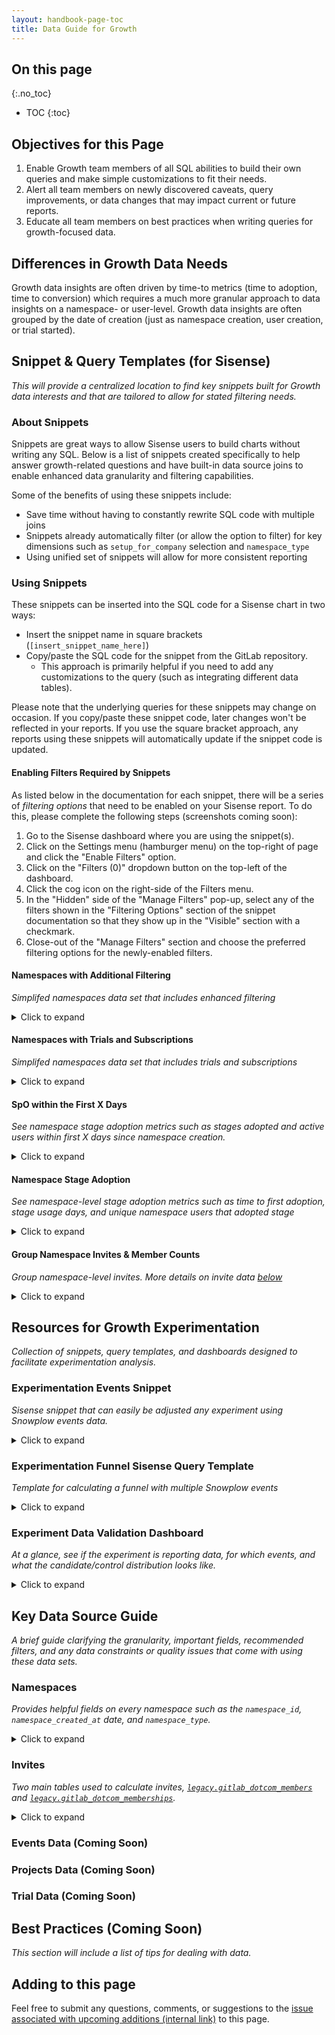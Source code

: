 ```yaml
---
layout: handbook-page-toc
title: Data Guide for Growth
---
```


## On this page
{:.no_toc}

- TOC
{:toc}

## Objectives for this Page

1. Enable Growth team members of all SQL abilities to build their own queries and make simple customizations to fit their needs.
2. Alert all team members on newly discovered caveats, query improvements, or data changes that may impact current or future reports.
3. Educate all team members on best practices when writing queries for growth-focused data.

## Differences in Growth Data Needs

Growth data insights are often driven by time-to metrics (time to adoption, time to conversion) which requires a much more granular approach to data insights on a namespace- or user-level. Growth data insights are often grouped by the date of creation (just as namespace creation, user creation, or trial started).

## Snippet & Query Templates (for Sisense)

_This will provide a centralized location to find key snippets built for Growth data interests and that are tailored to allow for stated filtering needs._

### About Snippets

Snippets are great ways to allow Sisense users to build charts without writing any SQL. Below is a list of snippets created specifically to help answer growth-related questions and have built-in data source joins to enable enhanced data granularity and filtering capabilities.

Some of the benefits of using these snippets include:
- Save time without having to constantly rewrite SQL code with multiple joins
- Snippets already automatically filter (or allow the option to filter) for key dimensions such as `setup_for_company` selection and `namespace_type`
- Using unified set of snippets will allow for more consistent reporting

### Using Snippets

These snippets can be inserted into the SQL code for a Sisense chart in two ways:
- Insert the snippet name in square brackets (`[insert_snippet_name_here]`)
- Copy/paste the SQL code for the snippet from the GitLab repository. 
  - This approach is primarily helpful if you need to add any customizations to the query (such as integrating different data tables).

Please note that the underlying queries for these snippets may change on occasion. If you copy/paste these snippet code, later changes won't be reflected in your reports. If you use the square bracket approach, any reports using these snippets will automatically update if the snippet code is updated.

#### Enabling Filters Required by Snippets

As listed below in the documentation for each snippet, there will be a series of _filtering options_ that need to be enabled on your Sisense report. To do this, please complete the following steps (screenshots coming soon):

1. Go to the Sisense dashboard where you are using the snippet(s).
2. Click on the Settings menu (hamburger menu) on the top-right of page and click the "Enable Filters" option.
3. Click on the "Filters (0)" dropdown button on the top-left of the dashboard.
4. Click the cog icon on the right-side of the Filters menu.
5. In the "Hidden" side of the "Manage Filters" pop-up, select any of the filters shown in the "Filtering Options" section of the snippet documentation so that they show up in the "Visible" section with a checkmark.
6. Close-out of the "Manage Filters" section and choose the preferred filtering options for the newly-enabled filters.

#### Namespaces with Additional Filtering
_Simplifed namespaces data set that includes enhanced filtering_

<details markdown="1"><summary>Click to expand</summary>

**Options for accessing this snippet:**

- Copy/paste `[growth_data_namespaces]` into your Sisense report.
- Copy/paste [SQL code](https://gitlab.com/gitlab-data/periscope/-/blob/periscope/master/snippets/growth_data_namespaces/growth_data_namespaces.sql) to customize query within your Sisense report.

**Granularity:** One record per namespace

**Data Sets Used:** 

- `legacy.gitlab_dotcom_namespaces_xf`
- `legacy.gitlab_dotcom_users_blocked_xf`
- `legacy.gitlab_dotcom_members`
- `legacy.gitlab_dotcom_user_preferences`

**Fields:**

- `namespace_id`: Unique identifier of namespace
- `creator_id`: Unique user identifier (`user_id`) of namespace creator
- `namespace_created_at`: Timestamp of namespace creation
- `namespace_creation_date`: Date of namespace creation
- `company_setup_filter`: Transformed `setup_for_company`: `'True'`, `'False'`, `'None'`. Used for 
`setup_for_company` filter
- `namespace_visibility_level`: Visibility level of namespace: `'public'`, `'private'`, `'internal'`. 
Used for `visibility_level` filter

**Automatic Filters:**

- Filters OUT namespaces created by blocked users
- Filters OUT internal namespaces
- Filters OUT namespaces created within 2 minutes of creator accepting their invite
- Filters FOR top-level namespaces
- Filters FOR `Group` namespaces

**Filtering Options (if filters aren't enabled, will show all results):**

- `setup_for_company`
- `DateRange`: Select what range of `namespace_created_at` dates you want included in the report
- `Aggregation`: Aggregate how to group the `namespace_created_at` dates (daily, weekly, monthly, etc)
- `namespace_visibility`

**How to Use and Sample Output (if copy/pasted into Sisense):**

These snippets are written as plug-and-play CTEs. You can apply your own name to these CTEs

``` sql
WITH namespaces AS [growth_data_namespaces]

SELECT * 
FROM namespaces 
LIMIT 5
;
```

</details>

#### Namespaces with Trials and Subscriptions
_Simplifed namespaces data set that includes trials and subscriptions_

<details markdown="1"><summary>Click to expand</summary>

**Options for accessing this snippet:**

- Copy/paste `[growth_data_namespaces_with_trials_subscriptions]` into your Sisense report.
- Copy/paste [SQL code](https://gitlab.com/gitlab-data/sisense-safe/-/blob/periscope/master/snippets/growth_data_namespaces_with_trials_subscriptions/growth_data_namespaces_with_trials_subscriptions.sql) to customize query within your Sisense report.

**Granularity:** One record per namespace

**Data Sets Used:** 

- `legacy.gitlab_dotcom_namespaces_xf`
- `legacy.gitlab_dotcom_users_blocked_xf`
- `legacy.gitlab_dotcom_members`
- `legacy.gitlab_dotcom_user_preferences`
- `legacy.customers_db_trial_histories`
- `restricted_safe_legacy.customers_db_charges_xf`

**Fields:**

- `namespace_id`: Unique identifier of namespace
- `creator_id`: Unique user identifier (`user_id`) of namespace creator
- `namespace_created_at`: Timestamp of namespace creation
- `namespace_creation_date`: Date of namespace creation
- `company_setup_filter`: Transformed `setup_for_company`: `'True'`, `'False'`, `'None'`
- `namespace_visibility_level`: Visibility level of namespace: `'public'`, `'private'`, `'internal'`
- `did_start_trial`: Boolean denoting whether namespace started a free trial
- `trial_start_date`: Start date of trial
- `did_start_subscription`: Boolean denoting whether namespace started a paid subscription
- `min_subscription_start_date`: Start date of namespace's first subscription
- `first_paid_plan_name`: Plan name of namespace's first subscription: `Premium`, `Ultimate`, 
`Bronze`
- `is_purchased_through_subscription_portal`: Boolean denoting whether namespace's first 
subscription was purchased through a purchase order or directly from the web portal (will be `NULL` if namespace did not start a subscription)
  - Documentation in [dbt](https://dbt.gitlabdata.com/#!/model/model.gitlab_snowflake.customers_db_charges_xf)

**Automatic Filters:**

- _This snippet includes all automatic filters used in the `[growth_data_namespaces]` snippet_
- Filters OUT Storage and Self-Managed plans
- Filters FOR a namespace's first subscription

**Filtering Options (if filters aren't enabled, will show all results):**

- _This snippet includes all filtering options used in the `[growth_data_namespaces]` snippet_

**Filtering Options (if filters aren't enabled, will show all results):**

- `setup_for_company`
- `DateRange`: Select what range of `namespace_created_at` dates you want included in the report
- `Aggregation`: Aggregate how to group the `namespace_created_at` dates (daily, weekly, monthly, etc)
- `namespace_visibility`

**How to Use and Sample Output (if copy/pasted into Sisense):**

These snippets are written as plug-and-play CTEs. You can apply your own name to these CTEs

``` sql
WITH namespaces_w_trials_subs AS [growth_data_namespaces_with_trials_subscriptions]

SELECT * 
FROM namespaces_w_trials_subs 
LIMIT 5
;
```

</details>


#### SpO within the First X Days

_See namespace stage adoption metrics such as stages adopted and active users within first X days since namespace creation._

<details markdown="1"><summary>Click to expand</summary>

**Options for accessing this snippet:**
- Copy/paste `[growth_data_spo]` into your Sisense report.
- Copy/paste [SQL code](https://gitlab.com/gitlab-data/periscope/-/blob/periscope/master/snippets/growth_data_spo/growth_data_spo.sql) to customize query within your Sisense report.

**Dependencies:** Snippet includes `[growth_data_namespaces]` snippet

DO NOT USE FOR: Individual stage insights (use stage adoption snippet for this)

**Granularity:** One record per namespace

**Data Sets Used:**

- `legacy.gitlab_dotcom_daily_usage_data_events`
- `legacy.gitlab_dotcom_xmau_metrics`
- `legacy.gitlab_dotcom_namespaces_xf`
- `legacy.gitlab_dotcom_users_blocked_xf`
- `legacy.gitlab_dotcom_members`
- `legacy.gitlab_dotcom_user_preferences`

**Fields:**

- `namespace_id`: Unique identifier of namespace
- `namespace_creation_date`: Date of namespace creation
- `stage_count`: Count of unique stages with representative stage event adopted within time window
- `active_users`: Count of unique namespace users that adopted at least one representative stage 
event within time window
- `active_days`: Count of unique days that at least one namespace user completed at least one 
representative stage event within the time window

**Automatic Filters:**

- _This snippet includes all automatic filters used in the `[growth_data_namespaces]` snippet_
- Filters OUT stage events for `manage` and `monitor` since reporting is not currently available for SaaS
- Filters FOR stage events that are _representative_ of the stage being adopted (indicating a SMAU)
- Filters OUT `namespace_created_at` dates that are _immature_, meaning they were created less 
than `First_X_Days_Filter` days before today

**Filtering Options (if filters aren't enabled, will show all results):**

- _This snippet includes all filtering options used in the `[growth_data_namespaces]` snippet_
- `event_plan_name`: Namespace's plan level at the time of the stage event
- `First_X_Days_Filter`: Filters for the first x days after namespace creation

</details>

#### Namespace Stage Adoption

_See namespace-level stage adoption metrics such as time to first adoption, stage usage days, and unique namespace users that adopted stage_

<details markdown="1"><summary>Click to expand</summary>

**Options for accessing this snippet:**
- Copy/paste `[growth_data_stage_adoption]` into your Sisense report.
- Copy/paste [SQL code](https://gitlab.com/gitlab-data/periscope/-/blob/periscope/master/snippets/growth_data_stage_adoption/growth_data_stage_adoption.sql) to customize query within your Sisense report.

**Dependencies:** Snippet includes `[growth_data_namespaces]` snippet

**Granularity:** One record per namespace per stage.

**Do Not Use For:**

- Sequential stage adoption: Since this data is at a day-level granularity, you are unable to see which stage is adopted first, if stages were adopted on the same day.
- Calculating SpO: This snippet is meant to analyze the adoption of particular stages. Use the `[growth_data_spo]` snippet for a more general SpO analysis.

**Fields:**

- `namespace_id`: Unique identifier of namespace
- `namespace_creation_date`: Date of namespace creation
- `namespace_creation_[aggregation]`: Date of namespace creation truncated by `[aggregation]`
- `stage_name`
- `initial_stage_adopted_at`: Timestamp of first adoption of stage
- `days_till_first_adoption`: Count of days from namespace creation to the namespace's initial 
stage adoption
- `stage_users`: Count of unique namespace users that adopted at least one representative stage 
event within time window
- `stage_usage_days`: Count of unique days that at least one namespace user completed at least 
one representative stage event within the time window
- `stage_order_adopted`: Order of stages adopted by namespace (integer)
- `stages_adopted_by_namespace`: Total count of unique stages adopted in the namespace's first 
`[First_X_Days_Filter]` days after creation

**Automatic Filters:**

- _This snippet includes all automatic filters used in the `[growth_data_namespaces]` snippet_
- Filters OUT stage events for `manage` and `monitor` since reporting is not currently available for SaaS
- Filters FOR stage events that are _representative_ of the stage being adopted (indicating a SMAU)
- Filters OUT `namespace_created_at` dates that are _immature_, meaning they were created less than `First_X_Days_Filter` days before today.
- Filters OUT default stage events from the Learn GitLab project.

**Filtering Options (if filters aren't enabled, will show all results):**

- _This snippet includes all filtering options used in the `[growth_data_namespaces]` snippet_
- `event_plan_name`: Namespace's plan level at the time of the stage event
- `First_X_Days_Filter`: Filters for the first x days after namespace creation

```sql
WITH stages AS [growth_data_stage_adoption]

SELECT * 
FROM stages 
LIMIT 5
;
```

</details>

#### Group Namespace Invites & Member Counts

_Group namespace-level invites. More details on invite data [below](/handbook/product/product-analysis/growth-data-guide/#invites)_

<details markdown="1"><summary>Click to expand</summary>

**Options for accessing this snippet:**
- Copy/paste `[growth_data_group_namespace_invites]` into your Sisense report.
- Copy/paste [SQL code](https://gitlab.com/gitlab-data/periscope/-/blob/periscope/master/snippets/growth_data_group_namespace_invites/growth_data_group_namespace_invites.sql) to customize query within your Sisense report.

**Dashboards:**

The [Invite Acceptance Dashboard](https://app.periscopedata.com/app/gitlab:safe-dashboard/922565/Invite-Acceptance-Dashboard) 
is a good jumping-off point for working with this data. It leverages the more granular snippet 
detailed below, `[growth_data_group_namespace_invites_w_metadata]`.
- Note: This dashboard is in the SAFE space. Instructions on how to request access [here](https://about.gitlab.com/handbook/business-technology/data-team/data-catalog/#accessing-a-safe-dashboard)

**Granularity:** One record per invited user per namespace (one record per `member_id`)

_Note: Currently this snippet only looks at invitations to the top-level namespace. It does not include invites to sub-groups or projects. This will be updated in a future iteration but is an important caveat when using the snippet in its current state._

Since the grain is at the member level, there can be multiple records per user (one for each 
namespace they have been invited to) and multiple records per namespace (one per invited user). 
Please be careful of this when `JOIN`ing to other tables! You need to join on both the `user_id` 
and the `namespace_id` to avoid potential errors or duplicate records.

**Dependencies:** Snippet includes `[growth_data_namespaces]` snippet

**Data Sets Used:** 

- `legacy.gitlab_dotcom_namespaces_xf`
- `legacy.gitlab_dotcom_users_blocked_xf`
- `legacy.gitlab_dotcom_user_preferences`
- `legacy.gitlab_dotcom_members`
- `legacy.gitlab_dotcom_memberships`
- `common.dim_user`

**Fields:**

- `namespace_id`: Unique identifier of namespace
- `namespace_created_at`: Timestamp of namespace creation
- `namespace_visibility_level`: Visibility level of namespace: `'public'`, `'private'`, `'internal'`
- `user_id`: Unique identifier of user
- `member_id`: Identifier unique to the user and namespace
- `invite_created_at`: Timestamp that user was invited to namespace
- `invite_accepted_at`: Timestamp that user accepted the invitation (will be `NULL` if access was 
automatically granted)
- `invite_expires_at`: Timestamp of invite expiration, defined as `invite_created_at` + 90 days 
(unless explicitly set by inviter)
- `invite_success_at`: Timestamp that user joined the namespace (either via invite acceptance 
or access granted)
- `user_created_at`: Timestamp of user creation
- `invited_user_type`: `'NEW'` (user did not have GitLab account at time of invite) or 
`'EXISTING'` (user had GitLab account at time of invite)
- `invite_status`: Current status of invite: `'INVITE_ACCEPTED'`, `'ACCESS_GRANTED'`, 
'`INVITE_EXPIRED'`, `'INVITE_PENDING'`
- `invite_was_successful`: Denotes whether user successfully joined namespace 
(`'INVITE_ACCEPTED'` or `'ACCESS_GRANTED'`)

**Automatic Filters:**

- _This snippet includes all automatic filters used in the `[growth_data_namespaces]` snippet_

**Filtering Options (if filters aren't enabled, will show all results):**

- _This snippet includes all filtering options used in the `[growth_data_namespaces]` snippet_

**How to Use and Sample Output (if copy/pasted into Sisense):**

These snippets are written as plug-and-play CTEs. You can apply your own name to these CTEs

``` sql
WITH invites AS [growth_data_group_namespace_invites]

SELECT * 
FROM invites 
LIMIT 5
;
```

**Snippet with additional metadata:**

There is another version of this snippet, [`[growth_data_group_namespace_invites_w_metadata]`](https://gitlab.com/gitlab-data/periscope/-/blob/periscope/master/snippets/growth_data_group_namespace_invites_w_metadata/growth_data_group_namespace_invites_w_metadata.sql), 
which includes the following additional fields:

- `invite_created_rnk`: Order of invites created
- `invite_accepted_rnk`: Order of invites accepted (does not include access granted use case)
- `invite_success_at`: Order of successful invites (either accepted or access granted)
- `days_from_namespace_created_to_invite_created`: Count of days between namespace creation and 
invite creation
- `days_from_namespace_created_to_invite_accepted`: Count of days between namespace creation and 
invite acceptance (does not include access granted use case)
- `days_from_namespace_created_to_invite_success`: Count of days between namespace creation and 
invite success (either accepted or access granted)
- `days_from_invite_created_to_accepted`: Count of days between invite creation and invite 
acceptance (does not include access granted use case)
- `days_from_invite_created_to_success`: Count of days between invite creation and invite 
success (either accepted or access granted)

**Additional details:**

Please see below for [additional details about invite data](/product/product-analysis/growth-data-guide/#invites).

</details>

## Resources for Growth Experimentation

_Collection of snippets, query templates, and dashboards designed to facilitate experimentation analysis._

### Experimentation Events Snippet

_Sisense snippet that can easily be adjusted any experiment using Snowplow events data._

<details markdown="1"><summary>Click to expand</summary>

**Granularity:** One record per `event_id`

**Data Sets Used:**

- `legacy.snowplow_structured_events_all`
- `legacy.snowplow_gitlab_events_experiment_contexts_all`

**Fields:**

- `event_id`: Unique identifier of Snowplow event
- `experiment_name`
- `experiment_variant`
- `context_key`
- `derived_tstamp`: Timestamp of event (with millisecond granularity)
- `event_action`
- `event_property`
- `event_value`
- `environment`: `'production'` or `'staging'` (based on `app_id`)

**Filtering Options (if filters aren't enabled, will show all results):**

- `select_experiment`: Applied to `experiment_name`
- `DateRange`: Applied to `derived_tstamp`
- `snowplow_environment`: `'production'` or `'staging'`

_NOTE: Due to the size of the Snowplow data set and performance concerns, please be sure to apply, 
at minimum, the `select_experiment` filter. Queries will be much more performant if you also 
apply the `DateRange` filter._

**Sample Output:**

``` sql
WITH events AS ([experiment events])

SELECT *
FROM events
WHERE experiment_name = 'new_repo'
LIMIT 10
;
```

</details>

### Experimentation Funnel Sisense Query Template

_Template for calculating a funnel with multiple Snowplow events_

<details markdown="1"><summary>Click to expand</summary>

**Granularity:** One record per stage

**Dependencies:** Utilizes the `[Experiment Events]` snippet

**Data Sets Used:**
- `legacy.snowplow_structured_events_all`
- `legacy.snowplow_gitlab_events_experiment_contexts_all`

**How to Use:** 

_Note: Unlike the other snippets listed, this is meant to be used as a query template. The reason being is the user has to adjust this template to fit the specifications needed for the experiment such as number of events in the funnel, which fields are needed for filtering, and other requirements. There is documentation listed within the query template to help guide you to make the needed customizations._

1. Copy and paste SQL code into a new Sisense report.
2. Within the Sisense report, update relevant fields such as `event_action`, `event_label`, and `experiment_name` to fit the experiment you are analyzing.
3. This template includes six unique events, if the funnel you are trying to track needs more or less, just remove or copy the "step_x" table format to fit your experiment's needs.
4. If adding or removing the number of events in the funnel, make sure to remove any mentions or joins in the query involving that table.

**Note on Results:** For a `context_key` to be counted in later steps, that same key must be present in all previous steps. For example, a `context_key` that is recorded as a step three conversion would also have to be present in steps one and two.

**Sample Output:**

_Date-level granularity can be removed._

</details>

### Experiment Data Validation Dashboard

_At a glance, see if the experiment is reporting data, for which events, and what the candidate/control distribution looks like._

<details markdown="1"><summary>Click to expand</summary>

**[Visit Dashboard](https://app.periscopedata.com/app/gitlab/860363/Experiment-Data-Validation)**

**How to Use:** 

- Select your experiment in the `select_experiment` filter dropdown. Data for your experiment will load in approximately two to five minutes.
- Scan through reports to see if all intended events are reporting, and see when they first- and last-reported data.
- View various bar and line charts to see if there were any data outages that might impact the results of the experiment.

**Sample of Charts included in Dashboard**


</details>

## Key Data Source Guide

_A brief guide clarifying the granularity, important fields, recommended filters, and any data constraints or quality issues that come with using these data sets._

### Namespaces

_Provides helpful fields on every namespace such as the `namespace_id`, `namespace_created_at` date, and `namespace_type`._

<details markdown="1"><summary>Click to expand</summary>

`legacy.gitlab_dotcom_namespaces_xf` ([dbt](https://dbt.gitlabdata.com/#!/model/model.gitlab_snowflake.gitlab_dotcom_namespaces_xf))

**Summary:** Provides helpful fields on every namespace such as the `namespace_id`, `namespace_created_at` date, and `namespace_type`. This can be joined with numerous event, subscription, and member tables. In addition, this table can usefully be joined to certain user-centric tables for enhanced filtering capabilities such as removing blocked users and filtering for namespaces that are set up for a company account.

**Granularity:** 1 record per namespace

**Key Filters:**

- `namespace_is_internal = FALSE`: Excludes internal namespaces
- `namespace_ultimate_parent_id = namespace_id`: Includes only top-level namespaces
- `namespace_type = 'Group'`: Recommended since most Growth initiatives are built around Group namespaces

**Items of Note:**

- Plan-related and member count data points: Since there is only one record per namespace, that means plan changes are not captured in this data set. Especially from a Growth mindset, the plan at certain points in a namespace's lifecycle (namespace creation, 90 days after creation, etc) and the transition from one plan to the next (such as Free to Trial to Paid) are more helpful.

</details>

### Invites

_Two main tables used to calculate invites, [`legacy.gitlab_dotcom_members`](https://dbt.gitlabdata.com/#!/model/model.gitlab_snowflake.gitlab_dotcom_members) 
and [`legacy.gitlab_dotcom_memberships`](https://dbt.gitlabdata.com/#!/model/model.gitlab_snowflake.gitlab_dotcom_memberships)._

<details markdown="1"><summary>Click to expand</summary>

**Two different types of "invites"**

There are two main invite use cases:

1. An invite is sent to the user and they need to accept it in order to join the namespace. The 
invited user needs to take action in order to accept the invite.
    - This happens when the invited user does not yet have a GitLab.com account that is visible 
    to the invitee. In most cases this is because the invited user does not yet have a GitLab.com 
    account
    - If invite is accepted, `invite_status = 'INVITE_ACCEPTED'`
    - If invite is not accepted, `invite_status = 'INVITE_PENDING'` or 
    `invite_status = 'INVITE_EXPIRED'`
2. An actual invite is not sent, the user is added to the namespace automatically. The invited 
user does _not_ need to take any action to accept the invite. The Product Analysis team refers 
to this as the "access granted" use case.
    - This happens when the invited user already has a GitLab.com account that is visible 
    to the inviter (ex: public profile, within the same organization, etc). 
    - `invite_status = 'ACCESS_GRANTED'`

`legacy.gitlab_dotcom_members` ([dbt](https://dbt.gitlabdata.com/#!/model/model.gitlab_snowflake.gitlab_dotcom_members))

**Summary:** `legacy.gitlab_dotcom_members` is a type 2 table with records for both successful and 
unsuccessful invites.

- This is a type 2 table with multiple records per primary key, `member_id` (unique to the 
`user_id` and `source_id`)
  - Type 2 documented in source table: [`PREP.gitlab_dotcom.gitlab_dotcom_members_source`](https://dbt.gitlabdata.com/#!/model/model.gitlab_snowflake.gitlab_dotcom_members_source#description)
  - There is only one record per primary key (`member_id`) where `is_currently_valid = TRUE`
- A record is added any time a user is invited to a namespace/group/project (regardless of 
whether an actual invite is sent or access is automatically granted) OR any time a user's status 
changes (ex: their [permissions change](https://docs.gitlab.com/ee/user/permissions.html#group-members-permissions))

**Notable columns:**

- `member_id`: Unique identifier specific to the `user_id` and `source_id` (namespace/group/project)
- `user_id`: Unique identifier of invited user
- `source_id`: Unique identifier of namespace/group/project user is invited to (ex: `namespace_id`)
- `member_source_type`: Type of entity user is invited to (`'Namespace'` or `'Project'`)
- `invite_created_at` Timestamp of invite creation
  - Populated for all invites, even if they fall into the "access granted" use case
- `invite_accepted_at`: Timestamp of invite acceptance
  - Only populated when the invited user needed to take action to accept the invite. This column 
  is `NULL` for the "access granted" use case
- `access_level`: Numeric value that represents the member's [permissions](https://docs.gitlab.com/ee/development/permissions.html#members) 
at a point in time
  - Note: Since this is a type 2 table, this value can differ across records if a member's 
  permissions change

`legacy.gitlab_dotcom_memberships` ([dbt](https://dbt.gitlabdata.com/#!/model/model.gitlab_snowflake.gitlab_dotcom_memberships))

**Summary:** `legacy.gitlab_dotcom_memberships` has records if a user successfully joins a 
group/namespace/project (the user has a "membership").

- A record is added _after_ a user is successfully added to a namespace/group/project, either 
via invite acceptance or access automatically granted.

**Notable columns:**

- `user_id`: Unique identifier of namespace/group/project member
- `membership_source_id`: Unique identifier of namespace/group/project
- `is_billable`: Boolean denoting whether a member should be counted toward the seat count 
for a subscription ([source](https://dbt.gitlabdata.com/#!/model/model.gitlab_snowflake.gitlab_dotcom_memberships#description))
  - Note: This also applies to namespaces/groups/projects without a subscription
- `access_level`: Numeric value that represents the member's current [permissions](https://docs.gitlab.com/ee/development/permissions.html#members)
  - Note: This captures the member's _current_ `access_level`. Use `legacy.gitlab_dotcom_members` 
  to view historic

**Example of how and when different use cases appear in the two tables:**

Invite sent use case:

1. User A invites user B to join namespace 1. User B does not have a GitLab.com account, so an 
invite is sent to the specified email address
    - A record is added to `legacy.gitlab_dotcom_members`
1. User B accepts invitation to join namespace 1
    - The record in `legacy.gitlab_dotcom_members` updated to reflect time of acceptance 
    (`invite_accepted_at IS NOT NULL`)
    - A record is added to `legacy.gitlab_dotcom_memberships`

Access granted use case:

1. User A invites user B to join namespace 1. User B has a GitLab.com account, and is 
automatically granted access to namespace 1.
    - A record is added to `legacy.gitlab_dotcom_members` (where `invite_accepted_at IS NULL`)
    - A record is added to `legacy.gitlab_dotcom_memberships`

**Invite status**

Product Analysis uses the following to define `invite_status`:

- `INVITE_ACCEPTED`: Appears in memberships table, `invite_accepted_at IS NOT NULL`
- `ACCESS_GRANTED`: Appears in memberships table, `invite_accepted_at IS NULL`
- `INVITE_EXPIRED`: Does not appear in the memberships table, `invite_created_at` over 90 days ago 
OR past inviter-specified `invite_expires_at`
  - Invites expire after 90 days per [GitLab docs](https://docs.gitlab.com/ee/user/project/members/#add-users-to-a-project)
- `INVITE_PENDING`: Does not appear in the memberships table, `invite_created_at` in last 90 days OR 
before inviter-specific `invite_expires_at`

**Successful invites**

Invites with either the `INVITE_ACCEPTED` or `ACCESS_GRANTED` status are considered to be 
"successful" invites. Since there is no single column in either table that represents the 
time a user successfully joined the namespace/group/project, the Product Analysis team uses the 
following definition for `invite_success_at` (as of December 2021):

- `IFF(memberships.user_id IS NOT NULL, IFNULL(members.invite_accepted_at, members.invite_created_at), NULL)`

We use `invite_success_at` to determine member counts at any point in time.

**"Invite Acceptance Rate" Calculations**

The methodology to calculate "invite acceptance rate" has changed over time:

- Until mid-2021, invite acceptance rate included `ACCESS_GRANTED` invites in the denominator, 
but not in the numerator. As such, the metric was under-reported.
- Starting in mid-2021, invite acceptance rate only includes invites actually sent in the 
denominator (`ACCESS_GRANTED` invites are excluded).
- Starting in mid-2021, Product Analysis started reporting "invite success rate", which includes 
both use cases (invite sent and access granted) in the numerator and the denominator.

**Member `access_level`/permissions**

As noted above, `access_level` is present in both `legacy.gitlab_dotcom_members` and `legacy.gitlab_dotcom_memberships`

- `legacy.gitlab_dotcom_members` will track changes to a member's `access_level` over time
- `legacy.gitlab_dotcom_memberships` represents the member's current `access_level`

Here is a `CASE` statement that can be used to map the [numeric values to permissions](https://docs.gitlab.com/ee/development/permissions.html#members)

``` sql
SELECT
  access_level,
  CASE access_level --https://docs.gitlab.com/ee/development/permissions.html#members
    WHEN 50 THEN 'Owner'
    WHEN 40 THEN 'Maintainer'
    WHEN 30 THEN 'Developer'
    WHEN 20 THEN 'Reporter'
    WHEN 10 THEN 'Guest'
    WHEN 5 THEN 'Minimal Access'
  END AS member_permissions,
  COUNT(*)
FROM legacy.gitlab_dotcom_memberships
GROUP BY 1
ORDER BY 1
;
```

</details>

### Events Data (Coming Soon)

### Projects Data (Coming Soon)

### Trial Data (Coming Soon)

## Best Practices (Coming Soon)

_This section will include a list of tips for dealing with data._

## Adding to this page

Feel free to submit any questions, comments, or suggestions to the [issue associated with upcoming additions (internal link)](https://gitlab.com/gitlab-data/analytics/-/issues/9110) to this page.
